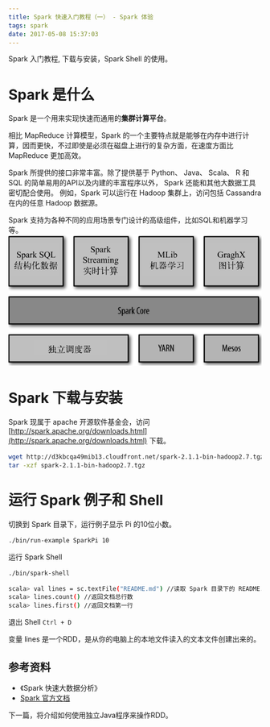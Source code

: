 ```yaml
---
title: Spark 快速入门教程（一） - Spark 体验
tags: spark
date: 2017-05-08 15:37:03
---
```


Spark 入门教程, 下载与安装，Spark Shell 的使用。

<!-- more -->

# Spark 是什么

Spark 是一个用来实现快速而通用的**集群计算平台**。

相比 MapReduce 计算模型，Spark 的一个主要特点就是能够在内存中进行计算，因而更快，不过即使是必须在磁盘上进行的复杂方面，在速度方面比 MapReduce 更加高效。

Spark 所提供的接口非常丰富。除了提供基于 Python、 Java、 Scala、 R 和 SQL 的简单易用的API以及内建的丰富程序以外， Spark 还能和其他大数据工具密切配合使用。 例如，Spark 可以运行在 Hadoop 集群上，访问包括 Cassandra 在内的任意 Hadoop 数据源。

Spark 支持为各种不同的应用场景专门设计的高级组件，比如SQL和机器学习等。
![](/images/spark/spark-01.png)

# Spark 下载与安装

Spark 现属于 apache 开源软件基金会，访问 [http://spark.apache.org/downloads.html](http://spark.apache.org/downloads.html) 下载。


``` bash
wget http://d3kbcqa49mib13.cloudfront.net/spark-2.1.1-bin-hadoop2.7.tgz
tar -xzf spark-2.1.1-bin-hadoop2.7.tgz
```

# 运行 Spark 例子和 Shell

切换到 Spark 目录下，运行例子显示 Pi 的10位小数。

``` bash
./bin/run-example SparkPi 10
```

运行 Spark Shell

``` bash
./bin/spark-shell
```

``` bash
scala> val lines = sc.textFile("README.md") //读取 Spark 目录下的 README.md
scala> lines.count() //返回文档总行数
scala> lines.first() //返回文档第一行
```

退出 Shell `Ctrl + D`

变量 lines 是一个RDD，是从你的电脑上的本地文件读入的文本文件创建出来的。


参考资料
---
- 《Spark 快速大数据分析》
- [Spark 官方文档](http://spark.apache.org/docs/latest/)


下一篇，将介绍如何使用独立Java程序来操作RDD。
